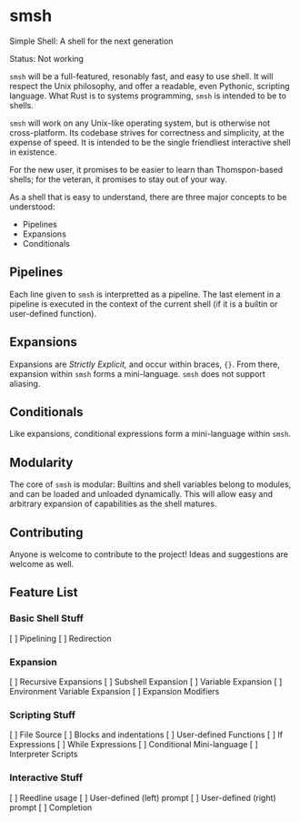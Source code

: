 # smsh
Simple Shell: A shell for the next generation

Status: Not working

`smsh` will be a full-featured, resonably fast, and easy to use shell.
It will respect the Unix philosophy, and offer a readable, even Pythonic, scripting language.
What Rust is to systems programming, `smsh` is intended to be to shells.

`smsh` will work on any Unix-like operating system, but is otherwise
not cross-platform.
Its codebase strives for correctness and simplicity, at the expense of speed.
It is intended to be the single friendliest interactive shell in existence.

For the new user, it promises to be easier to learn than Thomspon-based shells;
for the veteran, it promises to stay out of your way.

As a shell that is easy to understand, 
there are three major concepts to be understood:
- Pipelines
- Expansions
- Conditionals

## Pipelines
Each line given to `smsh` is interpretted as a pipeline.
The last element in a pipeline is executed in the context of the current shell
(if it is a builtin or user-defined function).

## Expansions
Expansions are _Strictly Explicit,_ and occur within braces, `{}`.
From there, expansion within `smsh` forms a mini-language.
`smsh` does not support aliasing.

## Conditionals
Like expansions, conditional expressions form a mini-language within `smsh`.

## Modularity
The core of `smsh` is modular: Builtins and shell variables belong to 
modules, and can be loaded and unloaded dynamically.
This will allow easy and arbitrary expansion of capabilities as the
shell matures.

## Contributing
Anyone is welcome to contribute to the project! Ideas and suggestions are welcome as well.


## Feature List
### Basic Shell Stuff
[ ] Pipelining
[ ] Redirection

### Expansion
[ ] Recursive Expansions
[ ] Subshell Expansion
[ ] Variable Expansion
[ ] Environment Variable Expansion
[ ] Expansion Modifiers

### Scripting Stuff
[ ] File Source
[ ] Blocks and indentations
[ ] User-defined Functions
[ ] If Expressions
[ ] While Expressions
[ ] Conditional Mini-language
[ ] Interpreter Scripts

### Interactive Stuff
[ ] Reedline usage
[ ] User-defined (left) prompt
[ ] User-defined (right) prompt
[ ] Completion
